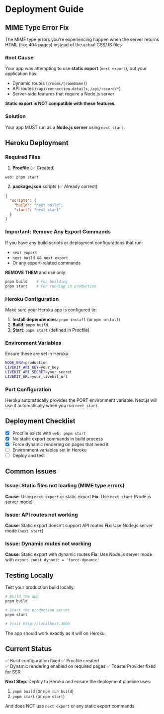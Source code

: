 # Deployment Guide

## MIME Type Error Fix

The MIME type errors you're experiencing happen when the server returns HTML (like 404 pages) instead of the actual CSS/JS files.

### Root Cause

Your app was attempting to use **static export** (`next export`), but your application has:
- Dynamic routes (`/rooms/[roomName]`)
- API routes (`/api/connection-details`, `/api/record/*`)
- Server-side features that require a Node.js server

**Static export is NOT compatible with these features.**

### Solution

Your app MUST run as a **Node.js server** using `next start`.

## Heroku Deployment

### Required Files

1. **Procfile** (✅ Created)
```
web: pnpm start
```

2. **package.json** scripts (✅ Already correct)
```json
{
  "scripts": {
    "build": "next build",
    "start": "next start"
  }
}
```

### Important: Remove Any Export Commands

If you have any build scripts or deployment configurations that run:
- `next export`
- `next build && next export`
- Or any export-related commands

**REMOVE THEM** and use only:
```bash
pnpm build    # For building
pnpm start    # For running in production
```

### Heroku Configuration

Make sure your Heroku app is configured to:

1. **Install dependencies**: `pnpm install` (or `npm install`)
2. **Build**: `pnpm build`
3. **Start**: `pnpm start` (defined in Procfile)

### Environment Variables

Ensure these are set in Heroku:
```bash
NODE_ENV=production
LIVEKIT_API_KEY=your_key
LIVEKIT_API_SECRET=your_secret
LIVEKIT_URL=your_livekit_url
```

### Port Configuration

Heroku automatically provides the PORT environment variable. Next.js will use it automatically when you run `next start`.

## Deployment Checklist

- [x] Procfile exists with `web: pnpm start`
- [x] No static export commands in build process
- [x] Force dynamic rendering on pages that need it
- [ ] Environment variables set in Heroku
- [ ] Deploy and test

## Common Issues

### Issue: Static files not loading (MIME type errors)
**Cause**: Using `next export` or static export
**Fix**: Use `next start` (Node.js server mode)

### Issue: API routes not working
**Cause**: Static export doesn't support API routes
**Fix**: Use Node.js server mode (`next start`)

### Issue: Dynamic routes not working
**Cause**: Static export with dynamic routes
**Fix**: Use Node.js server mode with `export const dynamic = 'force-dynamic'`

## Testing Locally

Test your production build locally:

```bash
# Build the app
pnpm build

# Start the production server
pnpm start

# Visit http://localhost:3000
```

The app should work exactly as it will on Heroku.

## Current Status

✅ Build configuration fixed
✅ Procfile created  
✅ Dynamic rendering enabled on required pages
✅ ToasterProvider fixed for SSR

**Next Step**: Deploy to Heroku and ensure the deployment pipeline uses:
1. `pnpm build` (or `npm run build`)
2. `pnpm start` (or `npm start`)

And does NOT use `next export` or any static export commands.

